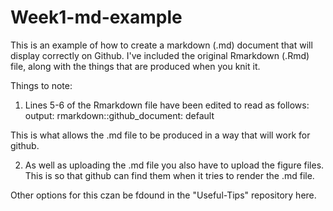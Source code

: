 # Week1-md-example

This is an example of how to create a markdown (.md) document that will display correctly on Github.
I've included the original Rmarkdown (.Rmd) file, along with the things that are produced when you knit it. 

Things to note:

1. Lines 5-6 of the Rmarkdown file have been edited to read as follows:
output:
  rmarkdown::github_document: default
  
This is what allows the .md file to be produced in a way that will work for github.

2. As well as uploading the .md file you also have to upload the figure files. This is so that
github can find them when it tries to render the .md file.

Other options for this czan be fdound in the "Useful-Tips" repository here.
